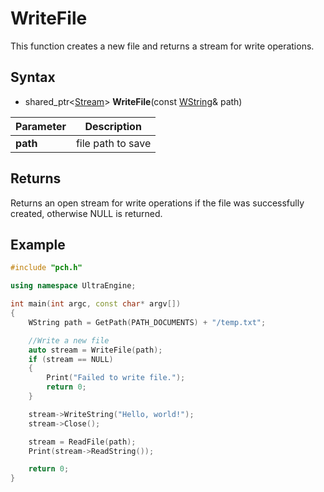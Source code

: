 # WriteFile

This function creates a new file and returns a stream for write operations.

## Syntax

- shared_ptr<[Stream](Stream.md)\> **WriteFile**(const [WString](WString.md)& path)

| Parameter | Description |
|--|--|
| **path** | file path to save |

## Returns

Returns an open stream for write operations if the file was successfully created, otherwise NULL is returned.

## Example

```c++
#include "pch.h"

using namespace UltraEngine;

int main(int argc, const char* argv[])
{
    WString path = GetPath(PATH_DOCUMENTS) + "/temp.txt";

    //Write a new file
    auto stream = WriteFile(path);
    if (stream == NULL)
    {
        Print("Failed to write file.");
        return 0;
    }

    stream->WriteString("Hello, world!");
    stream->Close();

    stream = ReadFile(path);
    Print(stream->ReadString());

    return 0;
}
```